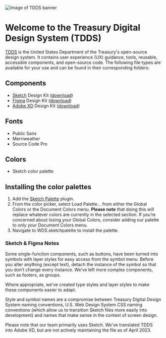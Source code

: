 ![Image of TDDS banner](https://repository-images.githubusercontent.com/214237081/8d4b8a80-f5b3-11e9-8be9-d08314457a48)

# Welcome to the Treasury Digital Design System (TDDS)

[TDDS](https://treasury.invisionapp.com/dsm/u-s-department-of-the-treasury/tdds) is the United States Department of the Treasury's open-source design system. It contains user experience (UX) guidance, tools, reusable, accessible components, and open-source code. The following file types are available for your use and can be found in their corresponding folders:



## Components
- [Sketch](http://sketch.com) Design Kit ([download](https://github.com/US-Department-of-the-Treasury/tdds/raw/master/Components/tdds-components.sketch))
- [Figma](http://figma.com) Design Kit ([download](https://github.com/US-Department-of-the-Treasury/tdds/blob/master/Components/Treasury%20Digital%20Design%20System%20(TDDS).fig))
- [Adobe XD](https://creativecloud.adobe.com/apps/all/desktop) Design Kit ([download](https://github.com/US-Department-of-the-Treasury/tdds/blob/master/Components/tdds-components.xd))

## Fonts
- Public Sans
- Merriweather
- Source Code Pro

## Colors
- Sketch color palette

## Installing the color palettes

1.  Add the [Sketch Palette](https://github.com/andrewfiorillo/sketch-palettes) plugin.
2.  From the color picker, select Load Palette... from either the Global Colors or the Document Colors menu. **Please note** that doing this will replace whatever colors are currently in the selected section. If you’re concerned about losing your Global Colors, consider adding our palette to only your Document Colors menu.
3. Navigate to WDS.sketchpalette to install the palette.

### Sketch & Figma Notes

Some single-function components, such as buttons, have been turned into symbols with layer styles for easy access from the symbol menu. Before you alter anything (except text), detach the instance of the symbol so that you don’t change every instance. We’ve left more complex components, such as footers, as groups.

Where appropriate, we’ve created type styles and layer styles to make these components easier to adapt.

Style and symbol names are a compromise between Treasury Digital Design System naming conventions, U.S. Web Design System CSS naming conventions (which allow us to transition Sketch files more easily into development) and names that make sense in the context of screen design. 

Please note that our team primarily uses Sketch. We've translated TDDS into Adobe XD, but are not actively maintaining the file as of April 2023.
